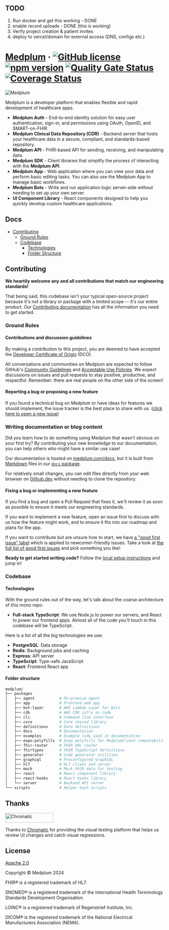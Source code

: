 ## TODO
1. Run docker and get this working - DONE
2. enable record uploads - DONE (this is working)
3. Verify project creation & patient invites
4. deploy to vercel/domain for external access (DNS, configs etc.)


# [Medplum](https://www.medplum.com) &middot; [![GitHub license](https://img.shields.io/badge/license-Apache-blue.svg)](https://github.com/medplum/medplum/blob/main/LICENSE.txt) [![npm version](https://img.shields.io/npm/v/@medplum/core.svg?color=blue)](https://www.npmjs.com/package/@medplum/core) [![Quality Gate Status](https://sonarcloud.io/api/project_badges/measure?project=medplum_medplum&metric=alert_status&token=207c95a43e7519809d6d336d8cc7837d3e057acf)](https://sonarcloud.io/dashboard?id=medplum_medplum) [![Coverage Status](https://coveralls.io/repos/github/medplum/medplum/badge.svg?branch=main)](https://coveralls.io/github/medplum/medplum?branch=main)

![Medplum](packages/docs/static/img/cover.webp)

Medplum is a developer platform that enables flexible and rapid development of healthcare apps.

- **Medplum Auth** - End-to-end identity solution for easy user authentication, sign-in, and permissions using OAuth, OpenID, and SMART-on-FHIR.
- **Medplum Clinical Data Repository (CDR)** - Backend server that hosts your healthcare data in a secure, compliant, and standards-based repository.
- **Medplum API** - FHIR-based API for sending, receiving, and manipulating data.
- **Medplum SDK** - Client libraries that simplify the process of interacting with the **Medplum API**.
- **Medplum App** - Web application where you can view your data and perform basic editing tasks. You can also use the Medplum App to manage basic workflows.
- **Medplum Bots** - Write and run application logic server-side without needing to set up your own server.
- **UI Component Library** - React components designed to help you quickly develop custom healthcare applications.

## Docs

- [Contributing](#contributing)
  - [Ground Rules](#ground-rules)
  - [Codebase](#codebase)
    - [Technologies](#technologies)
    - [Folder Structure](#folder-structure)

## Contributing

**We heartily welcome any and all contributions that match our engineering standards!**

That being said, this codebase isn't your typical open-source project because it's not a library or package with a
limited scope -- it's our entire product. Our [Contributing documentation](https://medplum.com/docs/contributing) has
all the information you need to get started.

### Ground Rules

#### Contributions and discussion guidelines

By making a contribution to this project, you are deemed to have accepted the [Developer Certificate of Origin](https://developercertificate.org/) (DCO).

All conversations and communities on Medplum are expected to follow GitHub's [Community Guidelines](https://help.github.com/en/github/site-policy/github-community-guidelines)
and [Acceptable Use Policies](https://help.github.com/en/github/site-policy/github-acceptable-use-policies). We expect
discussions on issues and pull requests to stay positive, productive, and respectful. Remember: there are real people on
the other side of the screen!

#### Reporting a bug or proposing a new feature

If you found a technical bug on Medplum or have ideas for features we should implement, the issue tracker is the best
place to share with us. ([click here to open a new issue](https://github.com/medplum/medplum/issues/new))

### Writing documentation or blog content

Did you learn how to do something using Medplum that wasn't obvious on your first try? By contributing your new knowledge
to our documentation, you can help others who might have a similar use case!

Our documentation is hosted on [medplum.com/docs](https://www.medplum.com/docs), but it is built from [Markdown](https://www.markdownguide.org/)
files in our [`docs` package](https://github.com/medplum/medplum/tree/main/packages/docs/docs).

For relatively small changes, you can edit files directly from your web browser on [Github.dev](https://github.dev/medplum/medplum/blob/main/packages/docs/docs/home.md)
without needing to clone the repository.

#### Fixing a bug or implementing a new feature

If you find a bug and open a Pull Request that fixes it, we'll review it as soon as possible to ensure it meets our engineering standards.

If you want to implement a new feature, open an issue first to discuss with us how the feature might work, and to ensure
it fits into our roadmap and plans for the app.

If you want to contribute but are unsure how to start, we have [a "good first issue" label](https://github.com/medplum/medplum/issues?q=is%3Aissue+is%3Aopen+label%3A%22good+first+issue%22) which is applied to newcomer-friendly issues. Take a look at [the full list of good first issues](https://github.com/medplum/medplum/issues?q=is%3Aissue+is%3Aopen+label%3A%22good+first+issue%22) and pick something you like!

**Ready to get started writing code?** Follow the [local setup instructions](https://www.medplum.com/docs/contributing/local-dev-setup) and jump in!

### Codebase

#### Technologies

With the ground rules out of the way, let's talk about the coarse architecture of this mono repo:

- **Full-stack TypeScript**: We use Node.js to power our servers, and React to power our frontend apps. Almost all of the code you'll touch in this codebase will be TypeScript.

Here is a list of all the big technologies we use:

- **PostgreSQL**: Data storage
- **Redis**: Background jobs and caching
- **Express**: API server
- **TypeScript**: Type-safe JavaScript
- **React**: Frontend React app

#### Folder structure

```sh
medplum/
├── packages
│   ├── agent           # On-premise agent
│   ├── app             # Frontend web app
│   ├── bot-layer       # AWS Lambda Layer for Bots
│   ├── cdk             # AWS CDK infra as code
│   ├── cli             # Command line interface
│   ├── core            # Core shared library
│   ├── definitions     # Data definitions
│   ├── docs            # Documentation
│   ├── examples        # Example code used in documentation
│   ├── expo-polyfills  # Expo polyfills for MedplumClient compatability
│   ├── fhir-router     # FHIR URL router
│   ├── fhirtypes       # FHIR TypeScript definitions
│   ├── generator       # Code generator utilities
│   ├── graphiql        # Preconfigured GraphiQL
│   ├── hl7             # HL7 client and server
│   ├── mock            # Mock FHIR data for testing
│   ├── react           # React component library
│   ├── react-hooks     # React hooks library
│   └── server          # Backend API server
└── scripts             # Helper bash scripts
```

## Thanks

<a href="https://www.chromatic.com/"><img src="https://user-images.githubusercontent.com/321738/84662277-e3db4f80-af1b-11ea-88f5-91d67a5e59f6.png" width="153" height="30" alt="Chromatic" /></a>

Thanks to [Chromatic](https://www.chromatic.com/) for providing the visual testing platform that helps us review UI changes and catch visual regressions.

## License

[Apache 2.0](LICENSE.txt)

Copyright &copy; Medplum 2024

FHIR&reg; is a registered trademark of HL7.

SNOMED&reg; is a registered trademark of the International Health Terminology Standards Development Organisation.

LOINC&reg; is a registered trademark of Regenstrief Institute, Inc.

DICOM&reg; is the registered trademark of the National Electrical Manufacturers Association (NEMA).
